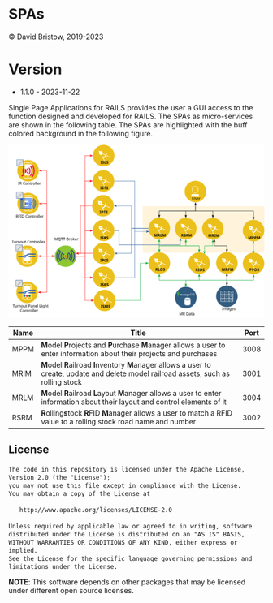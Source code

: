 # SPAs
&copy; David Bristow, 2019-2023

# Version
* 1.1.0 - 2023-11-22
 
Single Page Applications for RAILS provides the user a GUI access to the function designed and developed for RAILS. The SPAs as micro-services are shown in the following table. The SPAs are highlighted with the buff colored background in the following figure.

![System Design](https://github.com/djbristow/RAILS/blob/master/Docker%20Based/SPAs/spas-ms.svg)

|Name |Title                                  |Port |
|-----|----------------------------------------------------------|-----|
|MPPM|**M**odel **P**rojects and **P**urchase **M**anager allows a user to enter information about their projects and purchases|3008|
|MRIM|**M**odel **R**ailroad **I**nventory **M**anager allows a user to create, update and delete model railroad assets, such as rolling stock|3001|
|MRLM|**M**odel **R**ailroad **L**ayout **M**anager allows a user to enter information about their layout and control elements of it|3004|
|RSRM|**R**olling**s**tock **R**FID **M**anager allows a user to match a RFID value to a rolling stock road name and number|3002|



## License

    The code in this repository is licensed under the Apache License, Version 2.0 (the "License");
    you may not use this file except in compliance with the License.
    You may obtain a copy of the License at

       http://www.apache.org/licenses/LICENSE-2.0

    Unless required by applicable law or agreed to in writing, software
    distributed under the License is distributed on an "AS IS" BASIS,
    WITHOUT WARRANTIES OR CONDITIONS OF ANY KIND, either express or implied.
    See the License for the specific language governing permissions and
    limitations under the License.

**NOTE**: This software depends on other packages that may be licensed under different open source licenses.

